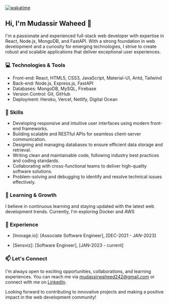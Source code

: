 <!--START_SECTION:waka-->
[![wakatime](https://wakatime.com/badge/user/ea386478-aa67-4d4e-85d7-efa739d16d56.svg)](https://wakatime.com/@ea386478-aa67-4d4e-85d7-efa739d16d56)
<!--END_SECTION:waka-->

## Hi, I'm Mudassir Waheed 👋

I'm a passionate and experienced full-stack web developer with expertise in React, Node.js, MongoDB, and FastAPI. With a strong foundation in web development and a curiosity for emerging technologies, I strive to create robust and scalable applications that deliver exceptional user experiences.

### 💻 Technologies & Tools

- Front-end: React, HTML5, CSS3, JavaScript, Material-UI, Antd, Tailwind
- Back-end: Node.js, Express.js, FastAPI
- Databases: MongoDB, MySQL, Firebase
- Version Control: Git, GitHub
- Deployment: Heroku, Vercel, Netlify, Digital Ocean

### 🔧 Skills

- Developing responsive and intuitive user interfaces using modern front-end frameworks.
- Building scalable and RESTful APIs for seamless client-server communication.
- Designing and managing databases to ensure efficient data storage and retrieval.
- Writing clean and maintainable code, following industry best practices and coding standards.
- Collaborating with cross-functional teams to deliver high-quality software solutions.
- Problem-solving and debugging to identify and resolve technical issues effectively.

### 🌱 Learning & Growth

I believe in continuous learning and staying updated with the latest web development trends. Currently, I'm exploring Docker and AWS

### 💼 Experience

- [Inovage.io]: [Associate Software Engineer], [DEC-2021 - JAN-2023]

- [Sensviz]: [Software Engineer], [JAN-2023 - current]

### 📫 Let's Connect

I'm always open to exciting opportunities, collaborations, and learning experiences. You can reach me via mudassirwaheed242@gmail.com or connect with me on [LinkedIn](https://www.linkedin.com/in/mudassir-waheed-69b005206/).

Looking forward to contributing to innovative projects and making a positive impact in the web development community!
